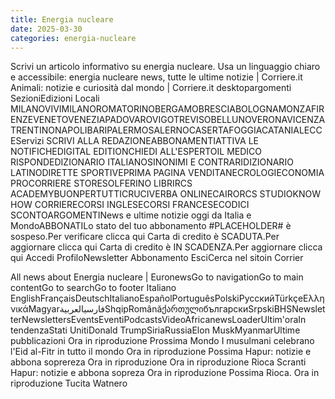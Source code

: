 ```yaml
---
title: Energia nucleare
date: 2025-03-30
categories: energia-nucleare
---
```


Scrivi un articolo informativo su energia nucleare. Usa un linguaggio chiaro e accessibile:
energia nucleare news, tutte le ultime notizie | Corriere.it
Animali: notizie e curiosità dal mondo | Corriere.it
desktopargomenti SezioniEdizioni Locali MILANOVIVIMILANOROMATORINOBERGAMOBRESCIABOLOGNAMONZAFIRENZEVENETOVENEZIAPADOVAROVIGOTREVISOBELLUNOVERONAVICENZATRENTINONAPOLIBARIPALERMOSALERNOCASERTAFOGGIACATANIALECCEServizi SCRIVI ALLA REDAZIONEABBONAMENTIATTIVA LE NOTIFICHEDIGITAL EDITIONCHIEDI ALL'ESPERTOIL MEDICO RISPONDEDIZIONARIO ITALIANOSINONIMI E CONTRARIDIZIONARIO LATINODIRETTE SPORTIVEPRIMA PAGINA VENDITANECROLOGIECONOMIA PROCORRIERE STORESOLFERINO LIBRIRCS ACADEMYBUONPERTUTTICRUCIVERBA ONLINECAIRORCS STUDIOKNOW HOW CORRIERECORSI INGLESECORSI FRANCESECODICI SCONTOARGOMENTINews e ultime notizie oggi da Italia e MondoABBONATILo stato del tuo abbonamento #PLACEHOLDER# è sospeso.Per verificare clicca qui Carta di credito è SCADUTA.Per aggiornare clicca qui Carta di credito è IN SCADENZA.Per aggiornare clicca qui Accedi ProfiloNewsletter Abbonamento EsciCerca nel sitoin Corrier

All news about Energia nucleare | EuronewsGo to navigationGo to main contentGo to searchGo to footer
Italiano
EnglishFrançaisDeutschItalianoEspañolPortuguêsPolskiPусскийTürkçeΕλληνικάMagyarفارسیالعربيةShqipRomânăქართულიбългарскиSrpskiBHSNewsletterNewslettersEventsEventiPodcastsVideoAfricanewsLoaderUltim'oraIn tendenzaStati UnitiDonald TrumpSiriaRussiaElon MuskMyanmarUltime pubblicazioni
Ora in riproduzione
Prossima
Mondo
I musulmani celebrano l'Eid al-Fitr in tutto il mondo
Ora in riproduzione
Possima
Hapur: notizie e abbona soprereza
Ora in riproduzione
Ora in riproduzione
Rioca
Scranti
Hapur: notizie e abbona sopreza
Ora in riproduzione
Possima
Rioca.
Ora in riproduzione
Tucita
Watnero
